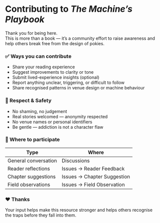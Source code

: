 # Contributing to *The Machine’s Playbook*

Thank you for being here.  
This is more than a book — it’s a community effort to raise awareness and help others break free from the design of pokies.

### ✅ Ways you can contribute

- Share your reading experience
- Suggest improvements to clarity or tone
- Submit lived-experience insights (optional)
- Report anything unclear, triggering, or difficult to follow
- Share recognised patterns in venue design or machine behaviour

### 🙏 Respect & Safety

- No shaming, no judgement
- Real stories welcomed — anonymity respected
- No venue names or personal identifiers
- Be gentle — addiction is not a character flaw

### 💬 Where to participate

| Type | Where |
|---|---|
General conversation | Discussions  
Reader reflections | Issues → Reader Feedback  
Chapter suggestions | Issues → Chapter Suggestion  
Field observations | Issues → Field Observation  

### ❤️ Thanks
Your input helps make this resource stronger and helps others recognise the traps before they fall into them.
